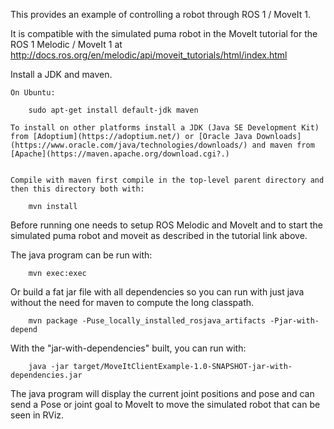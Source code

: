 This provides an example of controlling a robot through ROS 1 / MoveIt 1.
 
It is compatible with the simulated puma robot in the MoveIt tutorial for the ROS 1 Melodic / MoveIt 1 at
                http://docs.ros.org/en/melodic/api/moveit_tutorials/html/index.html

Install a JDK and maven.

    On Ubuntu:

        sudo apt-get install default-jdk maven

    To install on other platforms install a JDK (Java SE Development Kit) from [Adoptium](https://adoptium.net/) or [Oracle Java Downloads](https://www.oracle.com/java/technologies/downloads/) and maven from [Apache](https://maven.apache.org/download.cgi?.)


    Compile with maven first compile in the top-level parent directory and then this directory both with:

        mvn install


Before running one needs to setup ROS Melodic and MoveIt and to start the simulated puma robot and moveit as described in the tutorial link above.

The java program can be run with:

        mvn exec:exec

Or build a fat jar file with all dependencies so you can run with just java without the need for maven to 
compute the long classpath.

        mvn package -Puse_locally_installed_rosjava_artifacts -Pjar-with-depend

With the "jar-with-dependencies" built, you can run with:

        java -jar target/MoveItClientExample-1.0-SNAPSHOT-jar-with-dependencies.jar






        

The java program will display the current joint positions and pose and can send a Pose or joint goal to MoveIt to move the simulated robot that can be seen in RViz.
